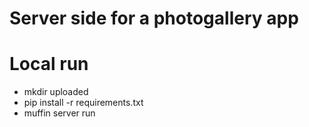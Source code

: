 # Server side for a photogallery app

# Local run

- mkdir uploaded
- pip install -r requirements.txt
- muffin server run
